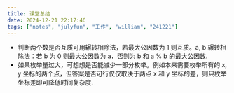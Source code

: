 ```yaml
---
title: 课堂总结
date: 2024-12-21 22:17:46
tags: ["notes", "julyfun", "工作", "william", "241221"]
---
```

- 判断两个数是否互质可用辗转相除法，若最大公因数为 1 则互质。a, b 辗转相除法：若 b 为 0 则最大公因数为 a，否则为 b 和 a % b 的最大公因数.
- 如果枚举量过大，可想想是否能减少一部分枚举。例如本来需要枚举所有的 x, y 坐标的两个点，但答案是否可行仅仅取决于两点 x 和 y 坐标的差，则只枚举坐标差即可降低时间复杂度.